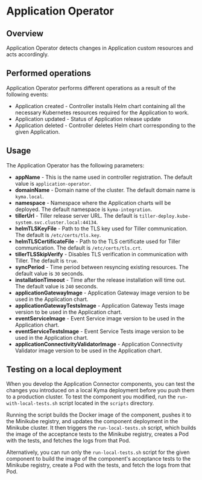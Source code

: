 # Application Operator

## Overview

Application Operator detects changes in Application custom resources and acts accordingly.


## Performed operations

Application Operator performs different operations as a result of the following events:

 - Application created - Controller installs Helm chart containing all the necessary Kubernetes resources required for the Application to work.
 - Application updated - Status of Application release update
 - Application deleted - Controller deletes Helm chart corresponding to the given Application.


## Usage

 The Application Operator has the following parameters:
 - **appName** - This is the name used in controller registration. The default value is `application-operator`.
 - **domainName** - Domain name of the cluster. The default domain name is `kyma.local`.
 - **namespace** - Namespace where the Application charts will be deployed. The default namespace is `kyma-integration`.
 - **tillerUrl** - Tiller release server URL. The default is `tiller-deploy.kube-system.svc.cluster.local:44134`.
 - **helmTLSKeyFile** - Path to the TLS key used for Tiller communication. The default is `/etc/certs/tls.key`.
 - **helmTLSCertificateFile** - Path to the TLS certificate used for Tiller communication. The default is `/etc/certs/tls.crt`.
 - **tillerTLSSkipVerify** - Disables TLS verification in communication with Tiller. The default is `true`.
 - **syncPeriod** - Time period between resyncing existing resources. The default value is `30` seconds.
 - **installationTimeout** - Time after the release installation will time out. The default value is `240` seconds.
 - **applicationGatewayImage** - Application Gateway image version to be used in the Application chart.
 - **applicationGatewayTestsImage** - Application Gateway Tests image version to be used in the Application chart.
 - **eventServiceImage** - Event Service image version to be used in the Application chart.
 - **eventServiceTestsImage** - Event Service Tests image version to be used in the Application chart.
 - **applicationConnectivityValidatorImage** - Application Connectivity Validator image version to be used in the Application chart.

## Testing on a local deployment

When you develop the Application Connector components, you can test the changes you introduced on a local Kyma deployment before you push them to a production cluster.
To test the component you modified, run the `run-with-local-tests.sh` script located in the `scripts` directory.

Running the script builds the Docker image of the component, pushes it to the Minikube registry, and updates the component deployment in the Minikube cluster. It then triggers the `run-local-tests.sh` script, which builds the image of the acceptance tests to the Minikube registry, creates a Pod with the tests, and fetches the logs from that Pod.

Alternatively, you can run only the `run-local-tests.sh` script for the given component to build the image of the component's acceptance tests to the Minikube registry, create a Pod with the tests, and fetch the logs from that Pod.
